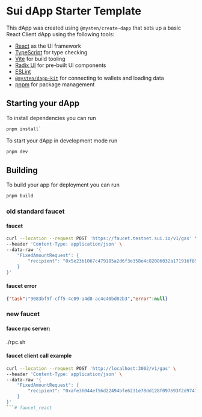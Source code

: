 # Sui dApp Starter Template

This dApp was created using `@mysten/create-dapp` that sets up a basic React
Client dApp using the following tools:

- [React](https://react.dev/) as the UI framework
- [TypeScript](https://www.typescriptlang.org/) for type checking
- [Vite](https://vitejs.dev/) for build tooling
- [Radix UI](https://www.radix-ui.com/) for pre-built UI components
- [ESLint](https://eslint.org/)
- [`@mysten/dapp-kit`](https://sdk.mystenlabs.com/dapp-kit) for connecting to
  wallets and loading data
- [pnpm](https://pnpm.io/) for package management

## Starting your dApp

To install dependencies you can run

```bash
pnpm install`
```

To start your dApp in development mode run

```bash
pnpm dev
```

## Building

To build your app for deployment you can run

```bash
pnpm build
```




### old standard faucet
#### faucet
```bash
curl --location --request POST 'https://faucet.testnet.sui.io/v1/gas' \
--header 'Content-Type: application/json' \
--data-raw '{
    "FixedAmountRequest": {
        "recipient": "0x5e23b1067c479185a2d6f3e358e4c82086032a171916f85dc9783226d7d504de"
    }
}'
```

#### faucet error
```json
{"task":"9083bf9f-cff5-4c09-a4d8-ac4c40bd02b3","error":null}
```

### new faucet 
#### fauce rpc server:
./rpc.sh

#### faucet client call example

```bash
curl --location --request POST 'http://localhost:3002/v1/gas' \
--header 'Content-Type: application/json' \
--data-raw '{
    "FixedAmountRequest": {
        "recipient": "0xafe36044ef56d22494bfe6231e78dd128f097693f2d974761ee4d649e61f5fa2"
    }
}'
```# faucet_react
